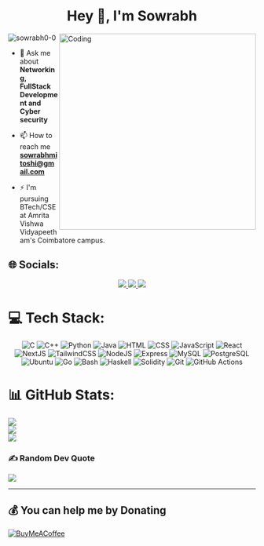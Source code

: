 
<h1 align="center">Hey 👋, I'm Sowrabh</h1>

<img align="right" alt="Coding" width="400" src="https://media.tenor.com/rePDfDWO3XoAAAAd/hacking.gif">

<p align="left"> <img src="https://komarev.com/ghpvc/?username=sowrabh0-0&label=Profile%20views&color=0e75b6&style=flat" alt="sowrabh0-0" /> </p>

- 💬 Ask me about **Networking, FullStack Development and Cyber security**

- 📫 How to reach me **sowrabhmitoshi@gmail.com**

- ⚡ I'm pursuing BTech/CSE at Amrita Vishwa Vidyapeetham's Coimbatore campus.
<p align="left">
  
## 🌐 Socials:
<div align="center">
  <a href="http://instagram.com/sowrabh_0">
    <img src="https://skillicons.dev/icons?i=instagram" />
  </a>
  <a href="https://twitter.com/sowrabh0_0">
    <img src="https://skillicons.dev/icons?i=twitter" />
  </a>
    <a href="https://www.linkedin.com/in/sowrabhkumar">
    <img src="https://skillicons.dev/icons?i=linkedin" />
  </a>
</div>

# 💻 Tech Stack:
<div align="center">
<img src="https://skills.thijs.gg/icons?i=c" title="C"/>
<img src="https://skills.thijs.gg/icons?i=cpp" title="C++"/>
<img src="https://skills.thijs.gg/icons?i=python" title="Python"/>
<img src="https://skills.thijs.gg/icons?i=java" title="Java"/>
<img src="https://skills.thijs.gg/icons?i=html" title="HTML"/>
<img src="https://skills.thijs.gg/icons?i=css" title="CSS"/>
<img src="https://skills.thijs.gg/icons?i=js" title="JavaScript"/>
<img src="https://skills.thijs.gg/icons?i=react" title="React"/>
<img src="https://skills.thijs.gg/icons?i=next" title="NextJS"/>
<img src="https://skills.thijs.gg/icons?i=tailwind" title="TailwindCSS"/>
<img src="https://skills.thijs.gg/icons?i=nodejs" title="NodeJS"/>
<img src="https://skills.thijs.gg/icons?i=express" title="Express"/>
<img src="https://skills.thijs.gg/icons?i=mysql" title="MySQL"/>
<img src="https://skills.thijs.gg/icons?i=postgres" title="PostgreSQL"/>
<img src="https://skills.thijs.gg/icons?i=ubuntu" title="Ubuntu"/>
<img src="https://skills.thijs.gg/icons?i=go" title="Go"/>
<img src="https://skills.thijs.gg/icons?i=bash" title="Bash"/>
<img src="https://skills.thijs.gg/icons?i=haskell" title="Haskell"/>
<img src="https://skills.thijs.gg/icons?i=solidity" title="Solidity"/>
<img src="https://skills.thijs.gg/icons?i=git" title="Git"/>
<img src="https://skills.thijs.gg/icons?i=githubactions" title="GitHub Actions"/>
</div>

# 📊 GitHub Stats:
![](https://github-readme-stats.vercel.app/api?username=sowrabh0-0&theme=dark&hide_border=false&include_all_commits=true&count_private=false)<br/>
![](https://github-readme-streak-stats.herokuapp.com/?user=sowrabh0-0&theme=dark&hide_border=false)<br/>
![](https://github-readme-stats.vercel.app/api/top-langs/?username=sowrabh0-0&theme=dark&hide_border=false&include_all_commits=true&count_private=false&layout=compact)

### ✍️ Random Dev Quote
![](https://quotes-github-readme.vercel.app/api?type=horizontal&theme=dark)

---

  ## 💰 You can help me by Donating
  [![BuyMeACoffee](https://img.shields.io/badge/Buy%20Me%20a%20Coffee-ffdd00?style=for-the-badge&logo=buy-me-a-coffee&logoColor=black)](https://buymeacoffee.com/SowrabhKumar) 

  
